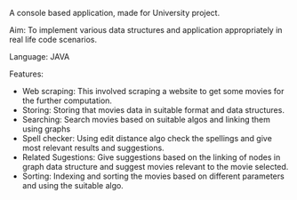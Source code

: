 A console based application, made for University project.

Aim: To implement various data structures and application appropriately in real life code scenarios.

Language: JAVA

Features:

- Web scraping: This involved scraping a website to get some movies for the further computation.
- Storing: Storing that movies data in suitable format and data structures.
- Searching: Search movies based on suitable algos and linking them using graphs
- Spell checker:  Using edit distance algo check the spellings and give most relevant results and suggestions.
- Related Sugestions: Give suggestions based on the linking of nodes in graph data structure and suggest movies relevant to the movie selected.
- Sorting: Indexing and sorting the movies based on different parameters and using the suitable algo.
